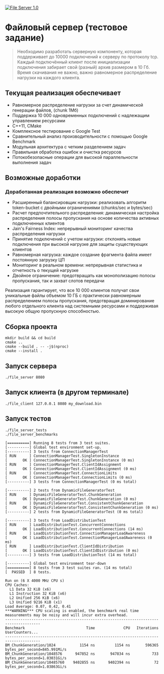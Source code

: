 [![File Server 1.0](https://github.com/overlapped/file-server/actions/workflows/cmake-single-platform.yml/badge.svg?branch=main)](https://github.com/overlapped/file-server/actions/workflows/cmake-single-platform.yml)

# Файловый сервер (тестовое задание)

> Необходимо разработать серверную компоненту, которая поддерживает до 10000 подключений к серверу по протоколу tcp.
> Каждый подключённый клиент после инициализации подключения забирает свой (разный) архив размером в 10 Гб.
> Время скачивания не важно, важно равномерное распределение нагрузки на каждого клиента.

## Текущая реализация обеспечивает

- Равномерное распределение нагрузки за счет динамической генерации файлов, (chunk 1Мб)
- Поддержка 10 000 одновременных подключений с надлежащим управлением ресурсами
- C++11, CMake
- Комплексное тестирование с Google Test
- Сравнительный анализ производительности с помощью Google Benchmark
- Модульная архитектура с четким разделением задач
- Правильная обработка ошибок и очистка ресурсов
- Потокобезопасные операции для высокой параллельности выполнения задач

## Возможные доработки

### Доработанная реализация возможно обеспечит

- Расширенный балансировщик нагрузки: реализовать алгоритм token-bucket с двойными ограничениями (chunks/sec и bytes/sec)
- Расчет предпочтительного распределения: динамическая настройка распределения полосы пропускания на основе количества активных подключенных клиентов
- Jain's Fairness Index: непрерывный мониторинг качества распределения нагрузки
- Принятие подключений с учетом нагрузки: отклонять новые подключения при высокой нагрузке для защиты существующих клиентов
- Равномерная нагрузка: каждое создание фрагмента файла имеет постоянную загрузку ЦП
- Мониторинг в реальном времени: непрерывная статистика и отчетность о текущей нагрузке
- Двойное ограничение: предотвращать как монополизацию полосы пропускания, так и захват слотов передачи

Реализация гарантирует, что все 10 000 клиентов получат свои уникальные файлы объемом 10 ГБ с практически равномерным
распределением полосы пропускания, предотвращая доминирование любого отдельного клиента над системными ресурсами и
поддерживая высокую общую пропускную способностью.

## Сборка проекта

```shell
mkdir build && cd build
cmake ..
cmake --build . -- -j$(nproc)
cmake --install .
```

## Запуск сервера

```shell
./file_server 8080
```

## Запуск клиента (в другом терминале)

```shell
./file_client 127.0.0.1 8080 my_download.bin
```

## Запуск тестов

```shell
./file_server_tests
./file_server_benchmarks
```

```shell
[==========] Running 8 tests from 3 test suites.
[----------] Global test environment set-up.
[----------] 3 tests from ConnectionManagerTest
[ RUN      ] ConnectionManagerTest.SingletonInstance
[       OK ] ConnectionManagerTest.SingletonInstance (0 ms)
[ RUN      ] ConnectionManagerTest.ClientIdAssignment
[       OK ] ConnectionManagerTest.ClientIdAssignment (0 ms)
[ RUN      ] ConnectionManagerTest.ConnectionLimits
[       OK ] ConnectionManagerTest.ConnectionLimits (0 ms)
[----------] 3 tests from ConnectionManagerTest (0 ms total)

[----------] 2 tests from DynamicFileGeneratorTest
[ RUN      ] DynamicFileGeneratorTest.ChunkGeneration
[       OK ] DynamicFileGeneratorTest.ChunkGeneration (0 ms)
[ RUN      ] DynamicFileGeneratorTest.ConsistentChunkGeneration
[       OK ] DynamicFileGeneratorTest.ConsistentChunkGeneration (0 ms)
[----------] 2 tests from DynamicFileGeneratorTest (0 ms total)

[----------] 3 tests from LoadDistributionTest
[ RUN      ] LoadDistributionTest.ConcurrentConnections
[       OK ] LoadDistributionTest.ConcurrentConnections (14 ms)
[ RUN      ] LoadDistributionTest.ConnectionManagerLoadAwareness
[       OK ] LoadDistributionTest.ConnectionManagerLoadAwareness (0 ms)
[ RUN      ] LoadDistributionTest.ClientIdDistribution
[       OK ] LoadDistributionTest.ClientIdDistribution (0 ms)
[----------] 3 tests from LoadDistributionTest (14 ms total)

[----------] Global test environment tear-down
[==========] 8 tests from 3 test suites ran. (14 ms total)
[  PASSED  ] 8 tests.

Run on (6 X 4000 MHz CPU s)
CPU Caches:
  L1 Data 32 KiB (x6)
  L1 Instruction 32 KiB (x6)
  L2 Unified 256 KiB (x6)
  L3 Unified 9216 KiB (x1)
Load Average: 0.07, 0.42, 0.41
***WARNING*** CPU scaling is enabled, the benchmark real time measurements may be noisy and will incur extra overhead.
--------------------------------------------------------------------------------------
Benchmark                            Time             CPU   Iterations UserCounters...
--------------------------------------------------------------------------------------
BM_ChunkGeneration/1024           1154 ns         1154 ns       596365 bytes_per_second=845.991Mi/s
BM_ChunkGeneration/1048576      947852 ns       947834 ns          733 bytes_per_second=1.03031Gi/s
BM_ChunkGeneration/10485760    9402855 ns      9402394 ns           72 bytes_per_second=1.03863Gi/s
```
